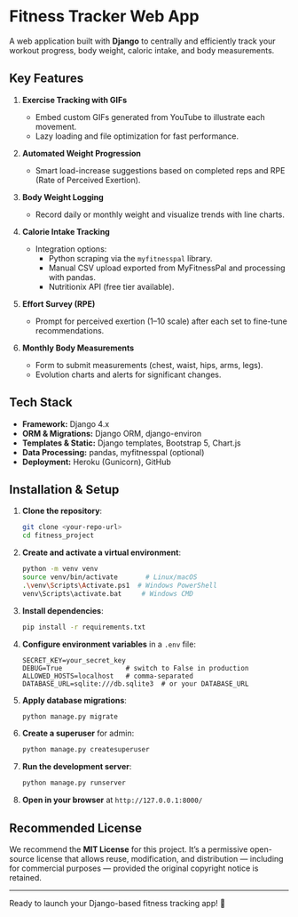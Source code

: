 # Fitness Tracker Web App

A web application built with **Django** to centrally and efficiently track your workout progress, body weight, caloric intake, and body measurements.

## Key Features

1. **Exercise Tracking with GIFs**

   - Embed custom GIFs generated from YouTube to illustrate each movement.
   - Lazy loading and file optimization for fast performance.

2. **Automated Weight Progression**

   - Smart load-increase suggestions based on completed reps and RPE (Rate of Perceived Exertion).

3. **Body Weight Logging**

   - Record daily or monthly weight and visualize trends with line charts.

4. **Calorie Intake Tracking**

   - Integration options:
     - Python scraping via the `myfitnesspal` library.
     - Manual CSV upload exported from MyFitnessPal and processing with pandas.
     - Nutritionix API (free tier available).

5. **Effort Survey (RPE)**

   - Prompt for perceived exertion (1–10 scale) after each set to fine-tune recommendations.

6. **Monthly Body Measurements**

   - Form to submit measurements (chest, waist, hips, arms, legs).
   - Evolution charts and alerts for significant changes.

## Tech Stack

- **Framework:** Django 4.x
- **ORM & Migrations:** Django ORM, django-environ
- **Templates & Static:** Django templates, Bootstrap 5, Chart.js
- **Data Processing:** pandas, myfitnesspal (optional)
- **Deployment:** Heroku (Gunicorn), GitHub

## Installation & Setup

1. **Clone the repository**:
   ```bash
   git clone <your-repo-url>
   cd fitness_project
   ```
2. **Create and activate a virtual environment**:
   ```bash
   python -m venv venv
   source venv/bin/activate       # Linux/macOS
   .\venv\Scripts\Activate.ps1  # Windows PowerShell
   venv\Scripts\activate.bat     # Windows CMD
   ```
3. **Install dependencies**:
   ```bash
   pip install -r requirements.txt
   ```
4. **Configure environment variables** in a `.env` file:
   ```text
   SECRET_KEY=your_secret_key
   DEBUG=True                # switch to False in production
   ALLOWED_HOSTS=localhost   # comma-separated
   DATABASE_URL=sqlite:///db.sqlite3  # or your DATABASE_URL
   ```
5. **Apply database migrations**:
   ```bash
   python manage.py migrate
   ```
6. **Create a superuser** for admin:
   ```bash
   python manage.py createsuperuser
   ```
7. **Run the development server**:
   ```bash
   python manage.py runserver
   ```
8. **Open in your browser** at `http://127.0.0.1:8000/`

## Recommended License

We recommend the **MIT License** for this project. It’s a permissive open-source license that allows reuse, modification, and distribution — including for commercial purposes — provided the original copyright notice is retained.

---

Ready to launch your Django-based fitness tracking app! 🚀

